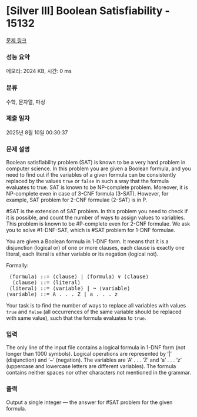 # [Silver III] Boolean Satisfiability - 15132 

[문제 링크](https://www.acmicpc.net/problem/15132) 

### 성능 요약

메모리: 2024 KB, 시간: 0 ms

### 분류

수학, 문자열, 파싱

### 제출 일자

2025년 8월 10일 00:30:37

### 문제 설명

<p>Boolean satisfiability problem (SAT) is known to be a very hard problem in computer science. In this problem you are given a Boolean formula, and you need to find out if the variables of a given formula can be consistently replaced by the values <code>true</code> or <code>false</code> in such a way that the formula evaluates to true. SAT is known to be NP-complete problem. Moreover, it is NP-complete even in case of 3-CNF formula (3-SAT). However, for example, SAT problem for 2-CNF formulae (2-SAT) is in P.</p>

<p>#SAT is the extension of SAT problem. In this problem you need to check if it is possible, and count the number of ways to assign values to variables. This problem is known to be #P-complete even for 2-CNF formulae. We ask you to solve #1-DNF-SAT, which is #SAT problem for 1-DNF formulae.</p>

<p>You are given a Boolean formula in 1-DNF form. It means that it is a disjunction (logical or) of one or more clauses, each clause is exactly one literal, each literal is either variable or its negation (logical not).</p>

<p>Formally:</p>

<pre> ⟨formula⟩ ::= ⟨clause⟩ | ⟨formula⟩ ∨ ⟨clause⟩
  ⟨clause⟩ ::= ⟨literal⟩
 ⟨literal⟩ ::= ⟨variable⟩ | ¬ ⟨variable⟩
⟨variable⟩ ::= A . . . Z | a . . . z</pre>

<p>Your task is to find the number of ways to replace all variables with values <code>true</code> and <code>false</code> (all occurrences of the same variable should be replaced with same value), such that the formula evaluates to <code>true</code>.</p>

### 입력 

 <p>The only line of the input file contains a logical formula in 1-DNF form (not longer than 1000 symbols). Logical operations are represented by ‘|’ (disjunction) and ‘~’ (negation). The variables are ‘A’ . . . ‘Z’ and ‘a’ . . . ‘z’ (uppercase and lowercase letters are different variables). The formula contains neither spaces nor other characters not mentioned in the grammar.</p>

### 출력 

 <p>Output a single integer — the answer for #SAT problem for the given formula.</p>

